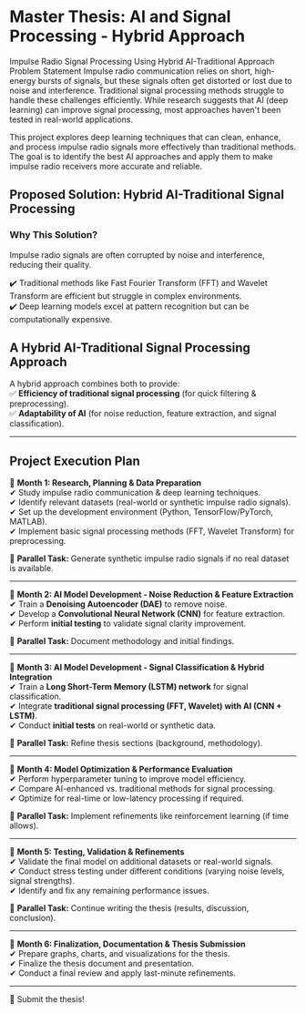 # Master Thesis: AI and Signal Processing - Hybrid Approach

Impulse Radio Signal Processing Using Hybrid AI-Traditional Approach
Problem Statement
Impulse radio communication relies on short, high-energy bursts of signals, but these signals often get distorted or lost due to noise and interference. Traditional signal processing methods struggle to handle these challenges efficiently. While research suggests that AI (deep learning) can improve signal processing, most approaches haven't been tested in real-world applications.

This project explores deep learning techniques that can clean, enhance, and process impulse radio signals more effectively than traditional methods. The goal is to identify the best AI approaches and apply them to make impulse radio receivers more accurate and reliable.

## Proposed Solution: Hybrid AI-Traditional Signal Processing  

### Why This Solution?  
Impulse radio signals are often corrupted by noise and interference, reducing their quality.  

✔️ Traditional methods like Fast Fourier Transform (FFT) and Wavelet Transform are efficient but struggle in complex environments.  
✔️ Deep learning models excel at pattern recognition but can be computationally expensive.  


## A Hybrid AI-Traditional Signal Processing Approach

A hybrid approach combines both to provide:  
✅ **Efficiency of traditional signal processing** (for quick filtering & preprocessing).  
✅ **Adaptability of AI** (for noise reduction, feature extraction, and signal classification).  

---

## **Project Execution Plan**

📌 **Month 1: Research, Planning & Data Preparation**  
✔ Study impulse radio communication & deep learning techniques.  
✔ Identify relevant datasets (real-world or synthetic impulse radio signals).  
✔ Set up the development environment (Python, TensorFlow/PyTorch, MATLAB).  
✔ Implement basic signal processing methods (FFT, Wavelet Transform) for preprocessing.  

🔄 **Parallel Task:** Generate synthetic impulse radio signals if no real dataset is available.  

---

📌 **Month 2: AI Model Development - Noise Reduction & Feature Extraction**  
✔ Train a **Denoising Autoencoder (DAE)** to remove noise.  
✔ Develop a **Convolutional Neural Network (CNN)** for feature extraction.  
✔ Perform **initial testing** to validate signal clarity improvement.  

🔄 **Parallel Task:** Document methodology and initial findings.  

---

📌 **Month 3: AI Model Development - Signal Classification & Hybrid Integration**  
✔ Train a **Long Short-Term Memory (LSTM) network** for signal classification.  
✔ Integrate **traditional signal processing (FFT, Wavelet) with AI (CNN + LSTM)**.  
✔ Conduct **initial tests** on real-world or synthetic data.  

🔄 **Parallel Task:** Refine thesis sections (background, methodology).  

---

📌 **Month 4: Model Optimization & Performance Evaluation**  
✔ Perform hyperparameter tuning to improve model efficiency.  
✔ Compare AI-enhanced vs. traditional methods for signal processing.  
✔ Optimize for real-time or low-latency processing if required.  

🔄 **Parallel Task:** Implement refinements like reinforcement learning (if time allows).  

---

📌 **Month 5: Testing, Validation & Refinements**  
✔ Validate the final model on additional datasets or real-world signals.  
✔ Conduct stress testing under different conditions (varying noise levels, signal strengths).  
✔ Identify and fix any remaining performance issues.  

🔄 **Parallel Task:** Continue writing the thesis (results, discussion, conclusion).

---

📌 **Month 6: Finalization, Documentation & Thesis Submission**  
✔ Prepare graphs, charts, and visualizations for the thesis.  
✔ Finalize the thesis document and presentation.  
✔ Conduct a final review and apply last-minute refinements.  

---

 🎉 Submit the thesis!

